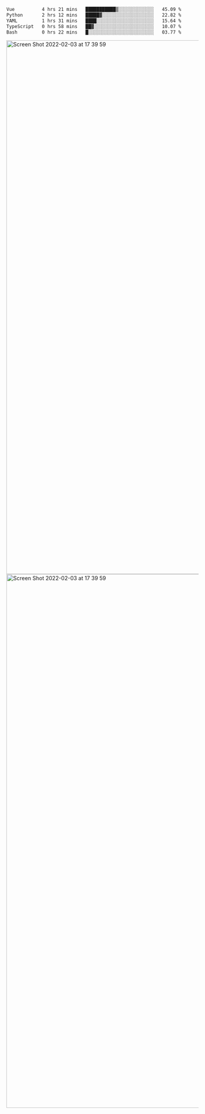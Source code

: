 <!--START_SECTION:waka-->

```txt
Vue          4 hrs 21 mins   ███████████▒░░░░░░░░░░░░░   45.09 %
Python       2 hrs 12 mins   █████▓░░░░░░░░░░░░░░░░░░░   22.82 %
YAML         1 hrs 31 mins   ████░░░░░░░░░░░░░░░░░░░░░   15.64 %
TypeScript   0 hrs 58 mins   ██▓░░░░░░░░░░░░░░░░░░░░░░   10.07 %
Bash         0 hrs 22 mins   █░░░░░░░░░░░░░░░░░░░░░░░░   03.77 %
```

<!--END_SECTION:waka-->

<img width="1400" alt="Screen Shot 2022-02-03 at 17 39 59" src="https://user-images.githubusercontent.com/45716542/152387304-f2b60485-53a6-4f4b-a818-5cefb1b0c0ae.png">
<img width="1400" alt="Screen Shot 2022-02-03 at 17 39 59" src="https://user-images.githubusercontent.com/45716542/152387273-ea5cdf21-2a45-44da-8bef-00c1763b1d42.png">
